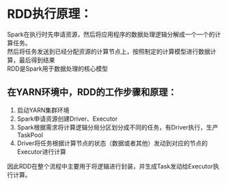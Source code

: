 # RDD执行原理：
Spark在执行时先申请资源，然后将应用程序的数据处理逻辑分解成一个一个的计算任务。  
然后将任务发送到已经分配资源的计算节点上，按照制定的计算模型进行数据计算，最后得到结果  
RDD是Spark用于数据处理的核心模型
## 在YARN环境中，RDD的工作步骤和原理：
1. 启动YARN集群环境
2. Spark申请资源创建Driver、Executor
3. Spark根据需求将计算逻辑分局分区划分成不同的任务，有Driver执行，生产TaskPool
4. Driver将任务根据计算节点的状态（数据或者其他）发动到对应的节点的Executor进行计算  

因此RDD在整个流程中主要用于将逻辑进行封装，并生成Task发动给Executor执行计算。